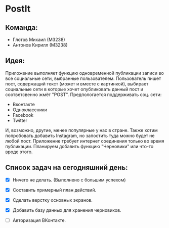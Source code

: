 # PostIt
## Команда:
 - Глотов Михаил (М3238)
 - Антонов Кирилл (М3238)
 
## Идея: 
Приложение выполняет функцию одновременной публикации записи во все социальные сети, выбранные пользователем. Пользователь пишет пост, содержащий текст (может и вместе с картинкой), выбирает социальные сети в которые хочет опубликовать данный пост и соответсвенно жмёт "POST". Предпологается поддерживать соц. сети:
- Вконтакте
- Одноклассники
- Facebook
- Twitter

И, возможно, другие, менее популярные у нас в стране. Также хотим попробовать добавить Instagram, но запостить туда можно будет не любой пост.
Приложение требует интернет соединения только во время публикации. Планируем добавить функцию "Черновики" или что-то вроде этого.

## Список задач на сегодняшний день:
- [x] Ничего не делать. (Выполнено с большим успехом)
- [x] Составить примерный план действий.
- [x] Сделать верстку основных экранов.
- [x] Добавить базу данных для хранения черновиков.
- [ ] Авторизация ВКонтакте.

